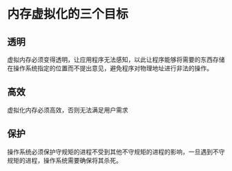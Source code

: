 # 内存虚拟化的三个目标

## 透明

虚拟内存必须变得透明，让应用程序无法感知，以此让程序能够将需要的东西存储在操作系统指定的位置而不提出意见，避免程序对物理地址进行非法的操作。

## 高效

虚拟化内存必须高效，否则无法满足用户需求

## 保护

操作系统必须保护守规矩的进程不受到其他不守规矩的进程的影响，一旦遇到不守规矩的进程，操作系统需要确保将其杀死。
